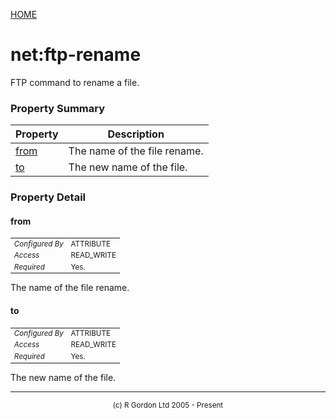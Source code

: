 [HOME](../../../../README.md)
# net:ftp-rename

FTP command to rename a file.

### Property Summary

| Property | Description |
| -------- | ----------- |
| [from](#propertyfrom) | The name of the file rename. | 
| [to](#propertyto) | The new name of the file. | 


### Property Detail
#### from <a name="propertyfrom"></a>

<table style='font-size:smaller'>
      <tr><td><i>Configured By</i></td><td>ATTRIBUTE</td></tr>
      <tr><td><i>Access</i></td><td>READ_WRITE</td></tr>
      <tr><td><i>Required</i></td><td>Yes.</td></tr>
</table>

The name of the file rename.

#### to <a name="propertyto"></a>

<table style='font-size:smaller'>
      <tr><td><i>Configured By</i></td><td>ATTRIBUTE</td></tr>
      <tr><td><i>Access</i></td><td>READ_WRITE</td></tr>
      <tr><td><i>Required</i></td><td>Yes.</td></tr>
</table>

The new name of the file.


-----------------------

<div style='font-size: smaller; text-align: center;'>(c) R Gordon Ltd 2005 - Present</div>

